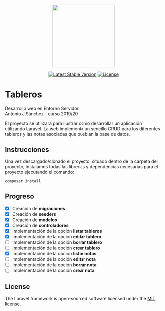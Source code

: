 <p align="center"><img src="https://res.cloudinary.com/dtfbvvkyp/image/upload/v1566331377/laravel-logolockup-cmyk-red.svg" width="200"></p>

<p align="center">
<a href="https://packagist.org/packages/laravel/framework"><img src="https://poser.pugx.org/laravel/framework/v/stable.svg" alt="Latest Stable Version"></a>
<a href="https://packagist.org/packages/laravel/framework"><img src="https://poser.pugx.org/laravel/framework/license.svg" alt="License"></a>
</p>

# Tableros
Desarrollo web en Entorno Servidor<br/>
Antonio J.Sánchez - curso 2019/20

El proyecto se utilizará para ilustrar cómo desarrollar un aplicación utilizando Laravel. La web implementa un sencillo CRUD para los diferentes tableros y las notas asociadas que pueblan la base de datos.

## Instrucciones
Una vez descargado/clonado el proyecto, situado dentro de la carpeta del proyecto, instalamos todas las librerías y dependencias necesarias para el proyecto ejecutando el comando:
```shell
composer install
```

## Progreso

- [x] Creación de **migraciones**
- [x] Creación de **seeders**
- [x] Creación de **modelos**
- [x] Creación de **controladores**
- [x] Implementación de la opción **listar tableros**
- [x] Implementación de la opción **editar tablero**
- [ ] Implementación de la opción **borrar tablero**
- [ ] Implementación de la opción **crear tablero**
- [x] Implementación de la opción **listar notas**
- [ ] Implementación de la opción **editar nota**
- [ ] Implementación de la opción **borrar nota**
- [ ] Implementación de la opción **crear nota**

## License

The Laravel framework is open-sourced software licensed under the [MIT license](https://opensource.org/licenses/MIT).
